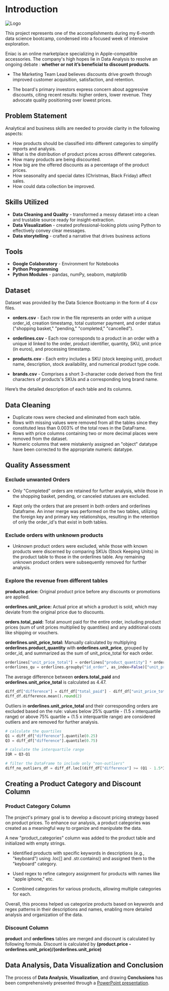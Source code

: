 
# Introduction

![Logo](https://www.mageworx.com/blog/wp-content/uploads/2020/01/30_blog_1060x454_Tiered_Discounts_Model__How_Does_it_Work_-1.png)

This project represents one of the accomplishments during my 6-month data science bootcamp, condensed into a focused week of intensive exploration.

Eniac is an online marketplace specializing in Apple-compatible accessories. The company's high hopes lie in Data Analysis to resolve an ongoing debate : **whether or not it’s beneficial to discount products**.

+ The Marketing Team Lead believes discounts drive growth through improved customer acquisition, satisfaction, and retention.

+ The board's primary investors express concern about aggressive discounts, citing recent results: higher orders, lower revenue. They advocate quality positioning over lowest prices.




## Problem Statement

Analytical and business skills are needed to provide clarity in the following aspects:

+ How products should be classified into different categories to simplify reports and analysis.
+ What is the distribution of product prices across different categories.
+ How many products are being discounted.
+ How big are the offered discounts as a percentage of the product prices.
+ How seasonality and special dates (Christmas, Black Friday) affect sales.
+ How could data collection be improved.
## Skills Utilized

+ **Data Cleaning and Quality** - transformed a messy dataset into a clean and trustable source ready for insight-extraction.
+ **Data Visualization** - created professional-looking plots using Python to effectively convey clear messages.
+ **Data storytelling** - crafted a narrative that drives business actions



## Tools

+ **Google Colaboratory** - Environment for Notebooks
+ **Python Programming** 
+ **Python Modules** - pandas, numPy, seaborn, matplotlib
## Dataset

Dataset was provided by the Data Science Bootcamp in the form of 4 csv files.


+ **orders.csv** - Each row in the file represents an order with a unique order_id, creation timestamp, total customer payment, and order status ("shopping basket," "pending," "completed," "cancelled"). 

+ **orderlines.csv** - Each row corresponds to a product in an order with a unique id linked to the order, product identifier, quantity, SKU, unit price (in euros), and processing timestamp.

+ **products.csv** - Each entry includes a SKU (stock keeping unit), product name, description, stock availability, and numerical product type code.

+ **brands.csv** - Comprises a short 3-character code derived from the first characters of products's SKUs and a corresponding long brand name.

Here’s the detailed description of each table and its columns.
## Data Cleaning

+ Duplicate rows were checked and eliminated from each table.
+ Rows with missing values were removed from all the tables since they constituted less than 0.003% of the total rows in the DataFrame.
+ Rows with price columns containing two or more decimal places were removed from the dataset.
+ Numeric columns that were mistakenly assigned an "object" datatype have been corrected to the appropriate numeric datatype.



## Quality Assessment

### Exclude unwanted Orders
+ Only "Completed" orders are retained for further analysis, while those in the shopping basket, pending, or canceled statuses are excluded.

+ Kept only the orders that are present in both orders and orderlines Dataframe. An inner merge was performed on the two tables, utilizing the foreign key and primary key relationships, resulting in the retention of only the order_id's that exist in both tables.

### Exclude orders with unknown products
+ Unknown product orders were excluded, while those with known products were discerned by comparing SKUs (Stock Keeping Units) in the product table to those in the orderlines table. Any remaining unknown product orders were subsequently removed for further analysis.

### Explore the revenue from different tables

**products.price:** Original product price before any discounts or promotions are applied.

**orderlines.unit_price:** Actual price at which a product is sold, which may deviate from the original price due to discounts.

**orders.total_paid:** Total amount paid for the entire order, including product prices (sum of unit prices multiplied by quantities) and any additional costs like shipping or vouchers.

**orderlines.unit_price_total:** Manually calculated by multiplying **orderlines.product_quantity** with **orderlines.unit_price**, grouped by order_id, and summarized as the sum of unit_price_total for each order.


```python
orderlines["unit_price_total"] = orderlines["product_quantity"] * orderlines["unit_price"]
orderlines_qu = orderlines.groupby("id_order", as_index=False)["unit_price_total"].sum()
```
The average difference between **orders.total_paid** and **orderlines.unit_price_total** is calculated as 4.47. 

```python
diff_df["difference"] = diff_df["total_paid"] - diff_df["unit_price_total"]
diff_df.difference.mean().round(2)
```

Outliers in **orderlines.unit_price_total** and their corresponding orders are excluded based on the rule: values below 25% quartile - (1.5 x interquartile range) or above 75% quartile + (1.5 x interquartile range) are considered outliers and are removed for further analysis.
```python
# calculate the quartiles
Q1 = diff_df["difference"].quantile(0.25)
Q3 = diff_df["difference"].quantile(0.75)

# calculate the interquartile range
IQR = Q3-Q1

# filter the DataFrame to include only "non-outliers"
diff_no_outliers_df = diff_df.loc[(diff_df["difference"] >= (Q1 - 1.5*IQR)) & (diff_df["difference"] <= (Q3 + 1.5*IQR))]
```




## Creating a Product Category and Discount Column 

### Product Category Column

The project's primary goal is to develop a discount pricing strategy based on product prices. To enhance our analysis, a product categories was created as a meaningful way to organize and manipulate the data.

A new "product_categories" column was added to the product table and initialized with empty strings.

+ Identified products with specific keywords in descriptions (e.g., "keyboard") using .loc[] and .str.contains() and assigned them to the "keyboard" category.

+ Used regex to refine category assignment for products with names like "apple iphone," etc.

+ Combined categories for various products, allowing multiple categories for each.

Overall, this process helped us categorize products based on keywords and regex patterns in their descriptions and names, enabling more detailed analysis and organization of the data.

### Discount Column

**product** and **orderlines** tables are merged and discount is calculated by following formula. Discount is calculated by **(product.price - orderlines.unit_price)/(orderlines.unit_price)**
## Data Analysis, Data Visualization and Conclusion

The process of **Data Analysis**, **Visualization**, and drawing **Conclusions** has been comprehensively presented through a [PowerPoint presentation](https://docs.google.com/presentation/d/1sIlop0RNP5RHv3d-1m-w_xU1t8leh_vb1-K1AHQsark/edit?usp=sharing).